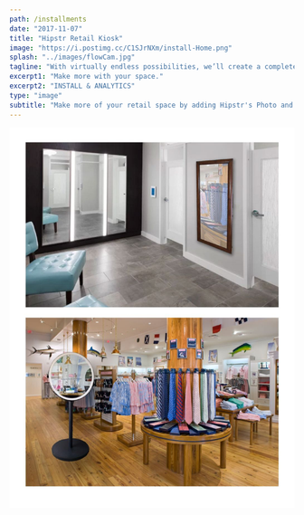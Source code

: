 ```yaml
---
path: /installments
date: "2017-11-07"
title: "Hipstr Retail Kiosk"
image: "https://i.postimg.cc/C1SJrNXm/install-Home.png"
splash: "../images/flowCam.jpg"
tagline: "With virtually endless possibilities, we’ll create a completely custom experience centered around your brand. We guarantee a good time, every time."
excerpt1: "Make more with your space."
excerpt2: "INSTALL & ANALYTICS"
type: "image"
subtitle: "Make more of your retail space by adding Hipstr's Photo and Video kiosk. Track the data and gather the key metrics you need for your marketing efforts, and allow your guests to leave with branded high quality media."
---
```


<img src="../images/installmentsGrid.jpg">
